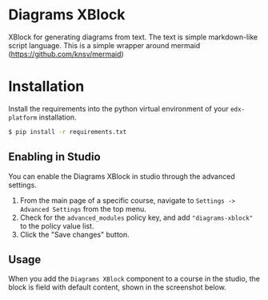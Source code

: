 # Diagrams XBlock
XBlock for generating diagrams from text. The text is simple markdown-like script language. 
This is a simple wrapper around mermaid (https://github.com/knsv/mermaid)



# Installation
Install the requirements into the python virtual environment of your `edx-platform` installation.

```bash
$ pip install -r requirements.txt
```

Enabling in Studio
------------------

You can enable the Diagrams XBlock in studio through the
advanced settings.

1. From the main page of a specific course, navigate to `Settings ->
   Advanced Settings` from the top menu.
2. Check for the `advanced_modules` policy key, and add
   `"diagrams-xblock"` to the policy value list.
3. Click the "Save changes" button.

Usage
-----

When you add the `Diagrams XBlock` component to a course in the studio,
the block is field with default content, shown in the screenshot below.
